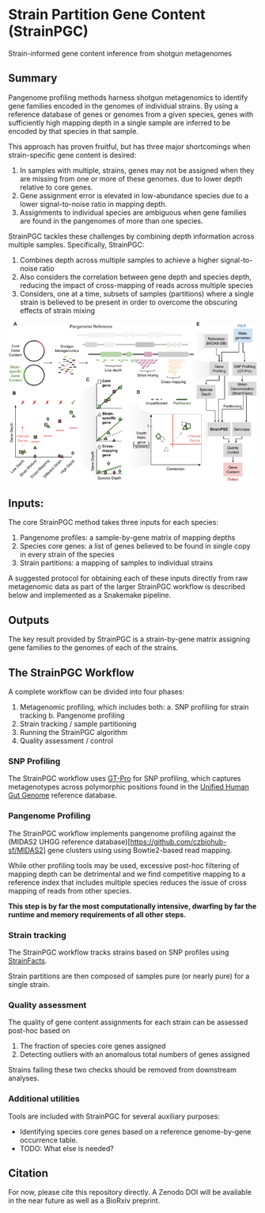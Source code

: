 # **Strain** **P**artition **G**ene **C**ontent (StrainPGC)

Strain-informed gene content inference from shotgun metagenomes

## Summary

Pangenome profiling methods harness shotgun metagenomics to identify gene
families encoded in the genomes of individual strains.
By using a reference database of genes or genomes from a given
species, genes with sufficiently high mapping depth in a single sample are
inferred to be encoded by that species in that sample.

This approach has proven fruitful, but has three major shortcomings when
strain-specific gene content is desired:

1. In samples with multiple, strains, genes may not be assigned
   when they are missing from one or more of these genomes.
   due to lower depth relative to core genes.
2. Gene assignment error is elevated in low-abundance species due to a lower
   signal-to-noise ratio in mapping depth.
3. Assignments to individual species are ambiguous when gene families are found
   in the pangenomes of more than one species.

StrainPGC tackles these challenges by combining depth information across
multiple samples. Specifically, StrainPGC:

1. Combines depth across multiple samples to achieve a higher signal-to-noise
   ratio
2. Also considers the correlation between gene depth and species depth,
   reducing the impact of cross-mapping of reads across multiple species
3. Considers, one at a time, subsets of samples (partitions) where a single
   strain is believed to be present in order to overcome the obscuring effects
   of strain mixing

![StrainPGC Concept Diagram](docs/concept_diagram.png)

## Inputs:

The core StrainPGC method takes three inputs for each species:

1. Pangenome profiles: a sample-by-gene matrix of mapping depths
2. Species core genes: a list of genes believed to be found in single copy in every strain of the species
3. Strain partitions: a mapping of samples to individual strains

A suggested protocol for obtaining each of these inputs directly from raw
metagenomic data as part of the larger StrainPGC workflow is described below
and implemented as a Snakemake pipeline.

## Outputs

The key result provided by StrainPGC is a strain-by-gene matrix assigning gene
families to the genomes of each of the strains.

## The StrainPGC Workflow

A complete workflow can be divided into four phases:

1. Metagenomic profiling, which includes both:
    a. SNP profiling for strain tracking
    b. Pangenome profiling
2. Strain tracking / sample partitioning
3. Running the StrainPGC algorithm
4. Quality assessment / control

### SNP Profiling

The StrainPGC workflow uses [GT-Pro](https://github.com/zjshi/gt-pro) for SNP profiling,
which captures metagenotypes across polymorphic positions found in the
[Unified Human Gut Genome](https://doi.org/10.1038/s41587-020-0603-3) reference database.

### Pangenome Profiling

The StrainPGC workflow implements pangenome profiling against the
(MIDAS2 UHGG reference database)[https://github.com/czbiohub-sf/MIDAS2] gene
clusters using using Bowtie2-based read mapping.

While other profiling tools may be used, excessive post-hoc filtering
of mapping depth can be detrimental and we find competitive mapping
to a reference index that includes multiple species reduces the issue of
cross mapping of reads from other species.

**This step is by far the most computationally intensive, dwarfing by far the
runtime and memory requirements of all other steps.**

### Strain tracking

The StrainPGC workflow tracks strains based on SNP profiles using [StrainFacts](https://github.com/bsmith89/StrainFacts).

Strain partitions are then composed of samples pure (or nearly pure) for a
single strain.

### Quality assessment

The quality of gene content assignments for each strain can be assessed
post-hoc based on

1. The fraction of species core genes assigned
2. Detecting outliers with an anomalous total numbers of genes assigned

Strains failing these two checks should be removed from downstream analyses.

### Additional utilities

Tools are included with StrainPGC for several auxiliary purposes:

- Identifying species core genes based on a reference genome-by-gene occurrence
  table.
- TODO: What else is needed?

## Citation

For now, please cite this repository directly.
A Zenodo DOI will be available in the near future as well as a BioRxiv
preprint.

